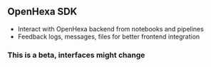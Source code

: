 ## OpenHexa SDK

- Interact with OpenHexa backend from notebooks and pipelines
- Feedback logs, messages, files for better frontend integration

### This is a beta, interfaces might change
